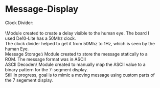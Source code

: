 # Message-Display
Clock Divider:<br><br>
\Module created to create a delay visible to the human eye. The board I used De10-Lite has a 50Mhz clock. \
The clock divider helped to get it from 50Mhz to 1Hz, which is seen by the human Eye. \
Message Storage:\\
Module created to store the message statically to a ROM. The message format was in ASCII\
ASCII Decoder:\\
Module created to manually map the ASCII value to a binary pattern for the 7-segment display.\
Still in progress, goal is to mimic a moving message using custom parts of the 7 segement display.
